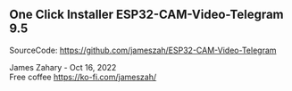 
<h2>One Click Installer ESP32-CAM-Video-Telegram 9.5 </h2>

<script type="module" src="https://unpkg.com/esp-web-tools@9.0.3/dist/web/install-button.js?module"></script>   
<esp-web-install-button manifest="installer204/manifest_orig.json"></esp-web-install-button>   
                                              

SourceCode: <a href="https://github.com/jameszah/ESP32-CAM-Video-Telegram/">https://github.com/jameszah/ESP32-CAM-Video-Telegram</a>   

     
James Zahary - Oct 16, 2022      
Free coffee <a href="https://ko-fi.com/jameszah">https://ko-fi.com/jameszah/</a>    

